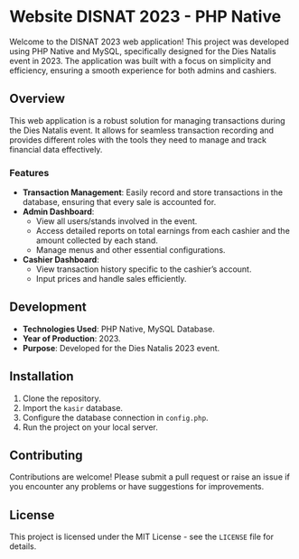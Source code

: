 # Website DISNAT 2023 - PHP Native

Welcome to the DISNAT 2023 web application! This project was developed using PHP Native and MySQL, specifically designed for the Dies Natalis event in 2023. The application was built with a focus on simplicity and efficiency, ensuring a smooth experience for both admins and cashiers.

## Overview

This web application is a robust solution for managing transactions during the Dies Natalis event. It allows for seamless transaction recording and provides different roles with the tools they need to manage and track financial data effectively.

### Features

- **Transaction Management**: Easily record and store transactions in the database, ensuring that every sale is accounted for.
- **Admin Dashboard**:
  - View all users/stands involved in the event.
  - Access detailed reports on total earnings from each cashier and the amount collected by each stand.
  - Manage menus and other essential configurations.
- **Cashier Dashboard**:
  - View transaction history specific to the cashier’s account.
  - Input prices and handle sales efficiently.

## Development

- **Technologies Used**: PHP Native, MySQL Database.
- **Year of Production**: 2023.
- **Purpose**: Developed for the Dies Natalis 2023 event.

## Installation

1. Clone the repository.
2. Import the `kasir` database.
3. Configure the database connection in `config.php`.
4. Run the project on your local server.

## Contributing

Contributions are welcome! Please submit a pull request or raise an issue if you encounter any problems or have suggestions for improvements.

## License

This project is licensed under the MIT License - see the `LICENSE` file for details.
